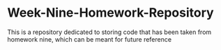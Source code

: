 # Week-Nine-Homework-Repository
This is a repository dedicated to storing code that has been taken from homework nine, which can be meant for future reference
